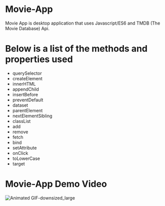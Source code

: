 # Movie-App
Movie App is desktop application that uses Javascript/ES6 and TMDB (The Movie Database) Api.

# Below is a list of the methods and properties used

* querySelector
* createElement
* innerHTML
* appendChild
* insertBefore
* preventDefault
* dataset
* parentElement
* nextElementSibling
* classList
 * add
 * remove
* fetch
* bind
* setAttribute
* onClick
* toLowerCase
* target

# Movie-App Demo Video

![Animated GIF-downsized_large](https://user-images.githubusercontent.com/69645144/110084168-a21a5f80-7d5d-11eb-8c81-6fc04d737369.gif)
